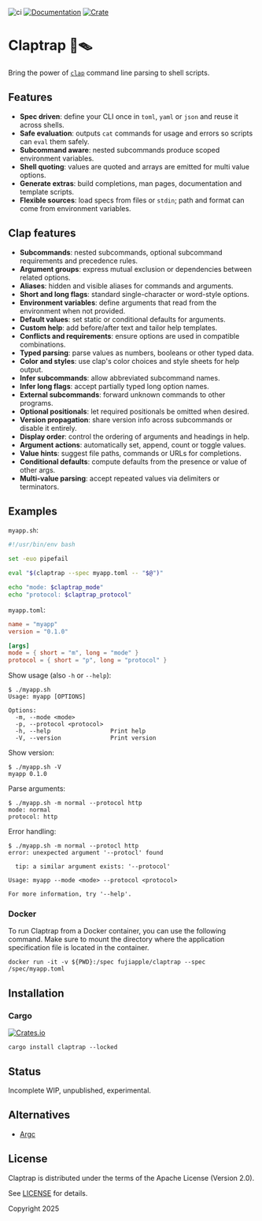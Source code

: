 ![ci](https://github.com/fujiapple852/claptrap/actions/workflows/ci.yml/badge.svg)
[![Documentation](https://docs.rs/claptrap/badge.svg)](https://docs.rs/claptrap/0.1.1)
[![Crate](https://img.shields.io/crates/v/claptrap.svg)](https://crates.io/crates/claptrap/0.1.0)

# Claptrap 👏🪤

Bring the power of [`clap`](https://crates.io/crates/clap) command line parsing to shell scripts.

## Features

- **Spec driven**: define your CLI once in `toml`, `yaml` or `json` and reuse it across shells.
- **Safe evaluation**: outputs `cat` commands for usage and errors so scripts can `eval` them safely.
- **Subcommand aware**: nested subcommands produce scoped environment variables.
- **Shell quoting**: values are quoted and arrays are emitted for multi value options.
- **Generate extras**: build completions, man pages, documentation and template scripts.
- **Flexible sources**: load specs from files or `stdin`; path and format can come from environment variables.

## Clap features

- **Subcommands**: nested subcommands, optional subcommand requirements and precedence rules.
- **Argument groups**: express mutual exclusion or dependencies between related options.
- **Aliases**: hidden and visible aliases for commands and arguments.
- **Short and long flags**: standard single-character or word-style options.
- **Environment variables**: define arguments that read from the environment when not provided.
- **Default values**: set static or conditional defaults for arguments.
- **Custom help**: add before/after text and tailor help templates.
- **Conflicts and requirements**: ensure options are used in compatible combinations.
- **Typed parsing**: parse values as numbers, booleans or other typed data.
- **Color and styles**: use clap's color choices and style sheets for help output.
- **Infer subcommands**: allow abbreviated subcommand names.
- **Infer long flags**: accept partially typed long option names.
- **External subcommands**: forward unknown commands to other programs.
- **Optional positionals**: let required positionals be omitted when desired.
- **Version propagation**: share version info across subcommands or disable it entirely.
- **Display order**: control the ordering of arguments and headings in help.
- **Argument actions**: automatically set, append, count or toggle values.
- **Value hints**: suggest file paths, commands or URLs for completions.
- **Conditional defaults**: compute defaults from the presence or value of other args.
- **Multi-value parsing**: accept repeated values via delimiters or terminators.

## Examples

`myapp.sh`:

```bash
#!/usr/bin/env bash

set -euo pipefail

eval "$(claptrap --spec myapp.toml -- "$@")"

echo "mode: $claptrap_mode"
echo "protocol: $claptrap_protocol"
```

`myapp.toml`:

```toml
name = "myapp"
version = "0.1.0"

[args]
mode = { short = "m", long = "mode" }
protocol = { short = "p", long = "protocol" }
```

Show usage (also `-h` or `--help`):

```shell
$ ./myapp.sh
Usage: myapp [OPTIONS]

Options:
  -m, --mode <mode>
  -p, --protocol <protocol>
  -h, --help                 Print help
  -V, --version              Print version
```

Show version:

```shell
$ ./myapp.sh -V
myapp 0.1.0
```

Parse arguments:

```shell
$ ./myapp.sh -m normal --protocol http
mode: normal
protocol: http
```

Error handling:

```shell
$ ./myapp.sh -m normal --protocl http
error: unexpected argument '--protocl' found

  tip: a similar argument exists: '--protocol'

Usage: myapp --mode <mode> --protocol <protocol>

For more information, try '--help'.
```

### Docker

To run Claptrap from a Docker container, you can use the following command. Make sure to mount the directory where the
application specification file is located in the container.

```shell
docker run -it -v ${PWD}:/spec fujiapple/claptrap --spec /spec/myapp.toml
```

## Installation

### Cargo

[![Crates.io](https://img.shields.io/crates/v/claptrap)](https://crates.io/crates/claptrap/0.1.0)

```shell
cargo install claptrap --locked
```

## Status

Incomplete WIP, unpublished, experimental.

## Alternatives

- [Argc](https://crates.io/crates/argc)

## License

Claptrap is distributed under the terms of the Apache License (Version 2.0).

See [LICENSE](LICENSE) for details.

Copyright 2025
